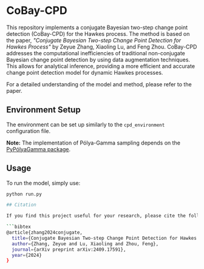 # CoBay-CPD

This repository implements a conjugate Bayesian two-step change point detection (CoBay-CPD) for the Hawkes process. The method is based on the paper, _"Conjugate Bayesian Two-step Change Point Detection for Hawkes Process"_ by Zeyue Zhang, Xiaoling Lu, and Feng Zhou. CoBay-CPD addresses the computational inefficiencies of traditional non-conjugate Bayesian change point detection by using data augmentation techniques. This allows for analytical inference, providing a more efficient and accurate change point detection model for dynamic Hawkes processes.

For a detailed understanding of the model and method, please refer to the paper.

## Environment Setup

The environment can be set up similarly to the `cpd_environment` configuration file. 

**Note:** The implementation of Pólya-Gamma sampling depends on the [PyPólyaGamma package](https://github.com/slinderman/pypolyagamma).

## Usage

To run the model, simply use:
```bash
python run.py

## Citation

If you find this project useful for your research, please cite the following paper:

```bibtex
@article{zhang2024conjugate,
  title={Conjugate Bayesian Two-step Change Point Detection for Hawkes Process},
  author={Zhang, Zeyue and Lu, Xiaoling and Zhou, Feng},
  journal={arXiv preprint arXiv:2409.17591},
  year={2024}
}
```

